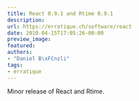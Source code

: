```yaml
---
title: React 0.9.1 and Rtime 0.9.1
description:
url: https://erratique.ch/software/react
date: 2010-04-15T17:05:26-00:00
preview_image:
featured:
authors:
- "Daniel B\xFCnzli"
tags:
- erratique
---
```


<p>Minor release of React and Rtime.</p>
